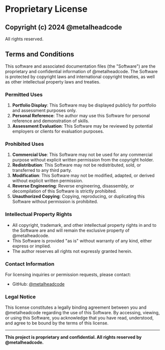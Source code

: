 # Proprietary License

## Copyright (c) 2024 @metalheadcode

All rights reserved.

## Terms and Conditions

This software and associated documentation files (the "Software") are the proprietary and confidential information of @metalheadcode. The Software is protected by copyright laws and international copyright treaties, as well as other intellectual property laws and treaties.

### Permitted Uses

1. **Portfolio Display**: This Software may be displayed publicly for portfolio and assessment purposes only.
2. **Personal Reference**: The author may use this Software for personal reference and demonstration of skills.
3. **Assessment Evaluation**: This Software may be reviewed by potential employers or clients for evaluation purposes.

### Prohibited Uses

1. **Commercial Use**: This Software may not be used for any commercial purpose without explicit written permission from the copyright holder.
2. **Redistribution**: This Software may not be redistributed, sold, or transferred to any third party.
3. **Modification**: This Software may not be modified, adapted, or derived without explicit written permission.
4. **Reverse Engineering**: Reverse engineering, disassembly, or decompilation of this Software is strictly prohibited.
5. **Unauthorized Copying**: Copying, reproducing, or duplicating this Software without permission is prohibited.

### Intellectual Property Rights

- All copyright, trademark, and other intellectual property rights in and to the Software are and will remain the exclusive property of @metalheadcode.
- This Software is provided "as is" without warranty of any kind, either express or implied.
- The author reserves all rights not expressly granted herein.

### Contact Information

For licensing inquiries or permission requests, please contact:
- GitHub: [@metalheadcode](https://github.com/metalheadcode)

### Legal Notice

This license constitutes a legally binding agreement between you and @metalheadcode regarding the use of this Software. By accessing, viewing, or using this Software, you acknowledge that you have read, understood, and agree to be bound by the terms of this license.

---

**This project is proprietary and confidential. All rights reserved by @metalheadcode.**
